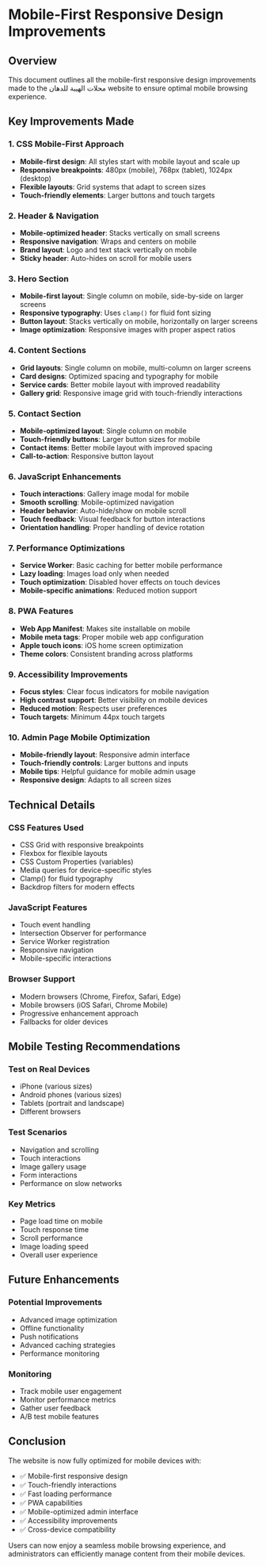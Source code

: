 # Mobile-First Responsive Design Improvements

## Overview
This document outlines all the mobile-first responsive design improvements made to the محلات الهيبة للدهان website to ensure optimal mobile browsing experience.

## Key Improvements Made

### 1. CSS Mobile-First Approach
- **Mobile-first design**: All styles start with mobile layout and scale up
- **Responsive breakpoints**: 480px (mobile), 768px (tablet), 1024px (desktop)
- **Flexible layouts**: Grid systems that adapt to screen sizes
- **Touch-friendly elements**: Larger buttons and touch targets

### 2. Header & Navigation
- **Mobile-optimized header**: Stacks vertically on small screens
- **Responsive navigation**: Wraps and centers on mobile
- **Brand layout**: Logo and text stack vertically on mobile
- **Sticky header**: Auto-hides on scroll for mobile users

### 3. Hero Section
- **Mobile-first layout**: Single column on mobile, side-by-side on larger screens
- **Responsive typography**: Uses `clamp()` for fluid font sizing
- **Button layout**: Stacks vertically on mobile, horizontally on larger screens
- **Image optimization**: Responsive images with proper aspect ratios

### 4. Content Sections
- **Grid layouts**: Single column on mobile, multi-column on larger screens
- **Card designs**: Optimized spacing and typography for mobile
- **Service cards**: Better mobile layout with improved readability
- **Gallery grid**: Responsive image grid with touch-friendly interactions

### 5. Contact Section
- **Mobile-optimized layout**: Single column on mobile
- **Touch-friendly buttons**: Larger button sizes for mobile
- **Contact items**: Better mobile layout with improved spacing
- **Call-to-action**: Responsive button layout

### 6. JavaScript Enhancements
- **Touch interactions**: Gallery image modal for mobile
- **Smooth scrolling**: Mobile-optimized navigation
- **Header behavior**: Auto-hide/show on mobile scroll
- **Touch feedback**: Visual feedback for button interactions
- **Orientation handling**: Proper handling of device rotation

### 7. Performance Optimizations
- **Service Worker**: Basic caching for better mobile performance
- **Lazy loading**: Images load only when needed
- **Touch optimization**: Disabled hover effects on touch devices
- **Mobile-specific animations**: Reduced motion support

### 8. PWA Features
- **Web App Manifest**: Makes site installable on mobile
- **Mobile meta tags**: Proper mobile web app configuration
- **Apple touch icons**: iOS home screen optimization
- **Theme colors**: Consistent branding across platforms

### 9. Accessibility Improvements
- **Focus styles**: Clear focus indicators for mobile navigation
- **High contrast support**: Better visibility on mobile devices
- **Reduced motion**: Respects user preferences
- **Touch targets**: Minimum 44px touch targets

### 10. Admin Page Mobile Optimization
- **Mobile-friendly layout**: Responsive admin interface
- **Touch-friendly controls**: Larger buttons and inputs
- **Mobile tips**: Helpful guidance for mobile admin usage
- **Responsive design**: Adapts to all screen sizes

## Technical Details

### CSS Features Used
- CSS Grid with responsive breakpoints
- Flexbox for flexible layouts
- CSS Custom Properties (variables)
- Media queries for device-specific styles
- Clamp() for fluid typography
- Backdrop filters for modern effects

### JavaScript Features
- Touch event handling
- Intersection Observer for performance
- Service Worker registration
- Responsive navigation
- Mobile-specific interactions

### Browser Support
- Modern browsers (Chrome, Firefox, Safari, Edge)
- Mobile browsers (iOS Safari, Chrome Mobile)
- Progressive enhancement approach
- Fallbacks for older devices

## Mobile Testing Recommendations

### Test on Real Devices
- iPhone (various sizes)
- Android phones (various sizes)
- Tablets (portrait and landscape)
- Different browsers

### Test Scenarios
- Navigation and scrolling
- Touch interactions
- Image gallery usage
- Form interactions
- Performance on slow networks

### Key Metrics
- Page load time on mobile
- Touch response time
- Scroll performance
- Image loading speed
- Overall user experience

## Future Enhancements

### Potential Improvements
- Advanced image optimization
- Offline functionality
- Push notifications
- Advanced caching strategies
- Performance monitoring

### Monitoring
- Track mobile user engagement
- Monitor performance metrics
- Gather user feedback
- A/B test mobile features

## Conclusion

The website is now fully optimized for mobile devices with:
- ✅ Mobile-first responsive design
- ✅ Touch-friendly interactions
- ✅ Fast loading performance
- ✅ PWA capabilities
- ✅ Mobile-optimized admin interface
- ✅ Accessibility improvements
- ✅ Cross-device compatibility

Users can now enjoy a seamless mobile browsing experience, and administrators can efficiently manage content from their mobile devices.

